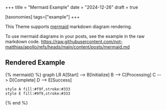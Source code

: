 +++
title = "Mermaid Example"
date = "2024-12-26"
draft = true

[taxonomies]
tags=["example"]
+++

This Theme supports [mermaid](https://mermaid.js.org/) markdown diagram rendering.

To use mermaid diagrams in your posts, see the example in the raw markdown code.
https://raw.githubusercontent.com/not-matthias/apollo/refs/heads/main/content/posts/mermaid.md

## Rendered Example

{% mermaid() %}
graph LR
    A[Start] --> B[Initialize]
    B --> C[Processing]
    C --> D[Complete]
    D --> E[Success]

    style A fill:#f9f,stroke:#333
    style E fill:#9f9,stroke:#333
{% end %}
